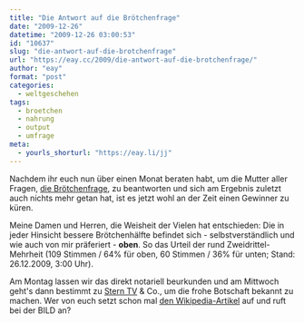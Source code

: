 ```yaml
---
title: "Die Antwort auf die Brötchenfrage"
date: "2009-12-26"
datetime: "2009-12-26 03:00:53"
id: "10637"
slug: "die-antwort-auf-die-brotchenfrage"
url: "https://eay.cc/2009/die-antwort-auf-die-brotchenfrage/"
author: "eay"
format: "post"
categories:
  - weltgeschehen
tags:
  - broetchen
  - nahrung
  - output
  - umfrage
meta:
  - yourls_shorturl: "https://eay.li/jj"
---
```


Nachdem ihr euch nun über einen Monat beraten habt, um die Mutter aller Fragen, [die Brötchenfrage](//eay.cc/2009/die-broetchenfrage/), zu beantworten und sich am Ergebnis zuletzt auch nichts mehr getan hat, ist es jetzt wohl an der Zeit einen Gewinner zu küren.

Meine Damen und Herren, die Weisheit der Vielen hat entschieden: Die in jeder Hinsicht bessere Brötchenhälfte befindet sich - selbstverständlich und wie auch von mir präferiert - **oben**. So das Urteil der rund Zweidrittel-Mehrheit (109 Stimmen / 64% für oben, 60 Stimmen / 36% für unten; Stand: 26.12.2009, 3:00 Uhr).

Am Montag lassen wir das direkt notariell beurkunden und am Mittwoch geht's dann bestimmt zu [Stern TV](http://www.fernsehlexikon.de/7481/stern-tv/) & Co., um die frohe Botschaft bekannt zu machen. Wer von euch setzt schon mal [den Wikipedia-Artikel](http://de.wikipedia.org/wiki/Die_Br%C3%B6tchenfrage) auf und ruft bei der BILD an?
